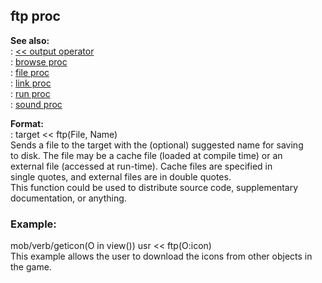 ## ftp proc    
**See also:**    
:   [\<\< output operator](/operator/%3c%3c/output)    
:   [browse proc](/proc/browse)    
:   [file proc](/proc/file)    
:   [link proc](/proc/link)    
:   [run proc](/proc/run)    
:   [sound proc](/proc/sound)    
<!-- -->    
**Format:**    
:   target \<\< ftp(File, Name)    
Sends a file to the target with the (optional) suggested name for saving    
to disk. The file may be a cache file (loaded at compile time) or an    
external file (accessed at run-time). Cache files are specified in    
single quotes, and external files are in double quotes.    
This function could be used to distribute source code, supplementary    
documentation, or anything.    
### Example:    
mob/verb/geticon(O in view()) usr \<\< ftp(O:icon)    
This example allows the user to download the icons from other objects in    
the game.  